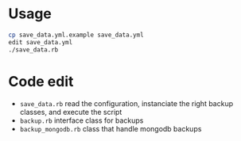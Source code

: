 # Usage

```sh
cp save_data.yml.example save_data.yml
edit save_data.yml
./save_data.rb
```

# Code edit

- ``save_data.rb`` read the configuration, instanciate the right backup classes, and execute the script
- ``backup.rb`` interface class for backups
- ``backup_mongodb.rb`` class that handle mongodb backups
